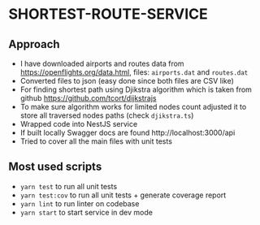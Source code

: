 # SHORTEST-ROUTE-SERVICE
## Approach
- I have downloaded airports and routes data from https://openflights.org/data.html, files: `airports.dat` and `routes.dat`
- Converted files to json (easy done since both files are CSV like)
- For finding shortest path using Djikstra algorithm which is taken from github https://github.com/tcort/dijkstrajs
- To make sure algorithm works for limited nodes count adjusted it to store all traversed nodes paths (check `djikstra.ts`)
- Wrapped code into NestJS service
- If built locally Swagger docs are found http://localhost:3000/api
- Tried to cover all the main files with unit tests

## Most used scripts
- `yarn test` to run all unit tests
- `yarn test:cov` to run all unit tests + generate coverage report
- `yarn lint` to run linter on codebase
- `yarn start` to start service in dev mode